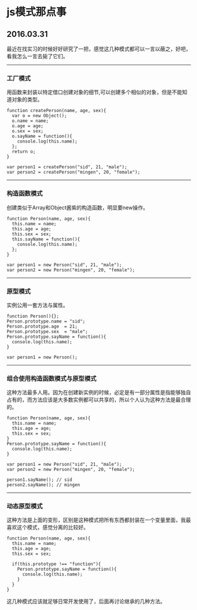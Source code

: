 # js模式那点事
## 2016.03.31

最近在找实习的时候好好研究了一把，感觉这几种模式都可以一言以蔽之，好吧，看我怎么一言去毙了它们。

---
### 工厂模式
用函数来封装以特定借口创建对象的细节,可以创建多个相似的对象，但是不能知道对象的类型。

```
function createPerson(name, age, sex){
  var o = new Object();
  o.name = name;
  o.age = age;
  o.sex = sex;
  o.sayName = function(){
    console.log(this.name);
  };
  return o;
}

var person1 = createPerson("sid", 21, "male");
var person2 = createPerson("mingen", 20, "female");
```
---
### 构造函数模式
创建类似于Array和Object酱紫的构造函数，明显要new操作。

```
function Person(name, age, sex){
  this.name = name;
  this.age = age;
  this.sex = sex;
  this.sayName = function(){
    console.log(this.name);
  };
}

var person1 = new Person("sid", 21, "male");
var person2 = new Person("mingen", 20, "female");
```

---
### 原型模式
实例公用一套方法与属性。

```
function Person(){};
Person.prototype.name = "sid";
Person.prototype.age  = 21;
Person.prototype.sex  = "male";
Person.prototype.sayName = function(){
  console.log(this.name);
}

var person1 = new Person();
```
---
### 组合使用构造函数模式与原型模式
这种方法最多人用。因为在创建新实例的时候，必定是有一部分属性是指能够独自占有的，而方法应该是大多数实例都可以共享的，所以个人认为这种方法是最合理的。

```
function Person(name, age, sex){
  this.name = name;
  this.age = age;
  this.sex = sex;
}
Person.prototype.sayName = function(){
  console.log(this.name);
}

var person1 = new Person("sid", 21, "male");
var person2 = new Person("mingen", 20, "female");

person1.sayName(); // sid
person2.sayName(); // mingen
```
---
### 动态原型模式
这种方法是上面的变形，区别是这种模式把所有东西都封装在一个变量里面，我最喜欢这个模式，感觉分离的比较好。

```
function Person(name, age, sex){
  this.name = name;
  this.age = age;
  this.sex = sex;

  if(this.prototype !== "function"){
    Person.prototype.sayName = function(){
      console.log(this.name);
    }
  }
}
```

这几种模式应该就足够日常开发使用了，后面再讨论继承的几种方法。
